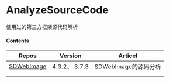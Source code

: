# AnalyzeSourceCode
使用过的第三方框架源代码解析

#### Contents

| Repos                                    | Version      | Articel         |
| ---------------------------------------- | ------------ | --------------- |
| [SDWebImage](https://github.com/rs/SDWebImage) | 4.3.2、 3.7.3 | SDWebImage的源码分析 |
|                                          |              |                 |
|                                          |              |                 |



